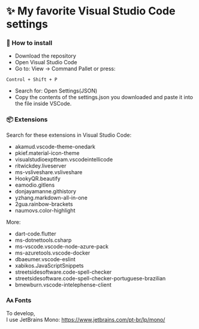 <h1>✨ My favorite Visual Studio Code settings</h1>

<h3>📜 How to install</h3>

- Download the repository
- Open Visual Studio Code
- Go to: View -> Command Pallet or press:
~~~
Control + Shift + P
~~~
- Search for: Open Settings(JSON)
- Copy the contents of the settings.json you downloaded and paste it into the file inside VSCode.

<h3> 📦 Extensions</h3>

Search for these extensions in Visual Studio Code:

- akamud.vscode-theme-onedark
- pkief.material-icon-theme
- visualstudioexptteam.vscodeintellicode
- ritwickdey.liveserver
- ms-vsliveshare.vsliveshare
- HookyQR.beautify
- eamodio.gitlens
- donjayamanne.githistory
- yzhang.markdown-all-in-one
- 2gua.rainbow-brackets
- naumovs.color-highlight

More:

- dart-code.flutter
- ms-dotnettools.csharp
- ms-vscode.vscode-node-azure-pack
- ms-azuretools.vscode-docker
- dbaeumer.vscode-eslint
- xabikos.JavaScriptSnippets
- streetsidesoftware.code-spell-checker
- streetsidesoftware.code-spell-checker-portuguese-brazilian
- bmewburn.vscode-intelephense-client

<h3> 🗛 Fonts</h3>

To develop, <br>
I use JetBrains Mono: https://www.jetbrains.com/pt-br/lp/mono/